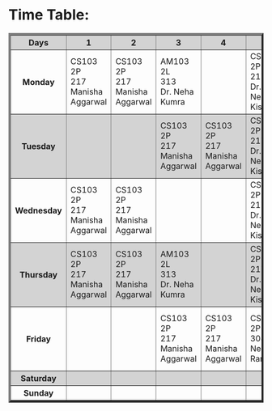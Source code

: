<!DOCTYPE html>
<html lang="en">
<head>
    <meta charset="UTF-8">
    <title>chitkara university</title>
</head>
<body>
<h1>Time Table:</h1>
<table border="4" cellspacing="3" cellpadding="6">
    <tr bgcolor="lightgrey">
        <th>Days</th>
    <th>1</th>
        <th>2</th>
        <th>3</th>
        <th>4</th>
        <th>5</th>
        <th>6</th>
        <th>7</th>
        <th>8</th>
    </tr>
    <tr>
        <th>Monday</th>
        <td>CS103<br>2P<br>217<br>Manisha Aggarwal</td>
    <td>CS103<br>2P<br>217<br>Manisha Aggarwal</td>
        <td>AM103<br>2L<br>313<br>Dr. Neha Kumra</td>
        <td></td>
        <td>CS111<br>2P<br>217<br>Dr. Neha Kishore</td>
        <td>CS111<br>2P<br>217<br>Dr. Neha Kishore</td>
        <td></td>
        <td></td>
    </tr>
    <tr bgcolor="lightgrey">
        <th>Tuesday</th>
        <td></td>
        <td></td>
         <td>CS103<br>2P<br>217<br>Manisha Aggarwal</td>
    <td>CS103<br>2P<br>217<br>Manisha Aggarwal</td>
       <td>CS111<br>2P<br>217<br>Dr. Neha Kishore</td>
            <td></td>
<td>CS110<br>2P<br>308<br>Neetu Rani</td>
        <td>CS110<br>2P<br>308<br>Neetu Rani</td>
    </tr>
    <tr>
        <th>Wednesday</th>
        <td>CS103<br>2P<br>217<br>Manisha Aggarwal</td>
        <td>CS103<br>2P<br>217<br>Manisha Aggarwal</td>
        <td></td>
        <td></td>
        <td>CS111<br>2P<br>217<br>Dr. Neha Kishore</td>
        <td>CS111<br>2P<br>217<br>Dr. Neha Kishore</td>
         <td>AM103<br>2L<br>313<br>Dr. Neha Kumra</td>
         <td>ES101<br>2L<br>313<br>Dr. Arun lal <br>Srivastav</td>
    </tr>
    <tr bgcolor="lightgrey">
        <th>Thursday</th>
        <td>CS103<br>2P<br>217<br>Manisha Aggarwal</td>
        <td>CS103<br>2P<br>217<br>Manisha Aggarwal</td>
         <td>AM103<br>2L<br>313<br>Dr. Neha Kumra</td>
        <td></td>
        <td>CS111<br>2P<br>217<br>Dr. Neha Kishore</td>
        <td>CS111<br>2P<br>217<br>Dr. Neha Kishore</td>
        <td></td>
        <td></td>
    </tr>
    <tr>
        <th>Friday</th>
        <td></td>
        <td></td>
        <td>CS103<br>2P<br>217<br>Manisha Aggarwal</td>
        <td>CS103<br>2P<br>217<br>Manisha Aggarwal</td>
        <td>CS110<br>2P<br>308<br>Neetu Rani</td>
        <td>CS110<br>2P<br>308<br>Neetu Rani</td>
         <td>CS111<br>2P<br>217<br>Dr. Neha Kishore</td>
        <td>CS111<br>2P<br>217<br>Dr. Neha Kishore</td>
    </tr>
    <tr bgcolor="lightgrey">
        <th>Saturday</th>
        <td></td>
        <td></td>
        <td></td>
        <td></td>
        <td></td>
        <td></td>
        <td></td>
        <td></td>
    </tr>
    <tr>
        <th>Sunday</th>
        <td></td>
        <td></td>
        <td></td>
        <td></td>
        <td></td>
        <td></td>
        <td></td>
        <td></td>
    </tr>
</table>
</body>
</html>
